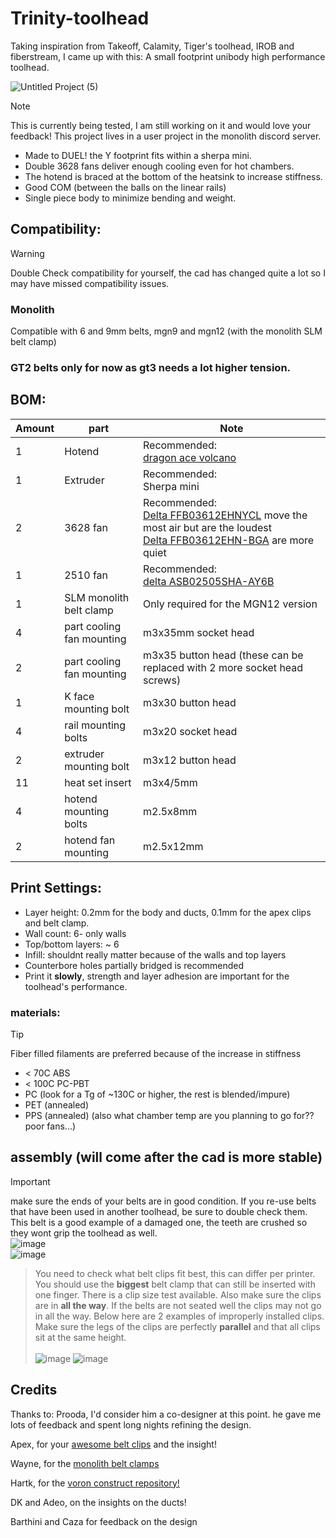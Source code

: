 # __Trinity-toolhead__

Taking inspiration from Takeoff, Calamity, Tiger's toolhead, IROB and fiberstream, I came up with this: 
A small footprint unibody high performance toolhead.

![Untitled Project (5)](https://github.com/user-attachments/assets/e66abe7d-150d-415a-bc50-0d7e416bb486)

> [!NOTE]  
> This is currently being tested, I am still working on it and would love your feedback!
> This project lives in a user project in the monolith discord server.


* Made to DUEL! the Y footprint fits within a sherpa mini.
* Double 3628 fans deliver enough cooling even for hot chambers.
* The hotend is braced at the bottom of the heatsink to increase stiffness.
* Good COM (between the balls on the linear rails)
* Single piece body to minimize bending and weight.


## Compatibility:

> [!WARNING]  
> Double Check compatibility for yourself, the cad has changed quite a lot so I may have missed compatibility issues.

<!--
### Voron
Partial compatibility with voron trident and voron 2 gantries 
* Gantry must be flipped
* Cablechains for X cant be used
-->

### Monolith
Compatible with 6 and 9mm belts, mgn9 and mgn12 (with the monolith SLM belt clamp)

### GT2 belts only for now as gt3 needs a lot higher tension. 

## BOM:

| Amount | part | Note |
|-|-|-|
| 1 | Hotend | Recommended: <br /> [dragon ace volcano](https://trianglelab.net/products/dragon-ace%E2%84%A2-hotend?VariantsId=11350) |
| 1 | Extruder | Recommended: <br /> Sherpa mini |
| 2 | 3628 fan | Recommended: <br /> [Delta FFB03612EHNYCL](https://www.digikey.com/en/products/detail/delta-electronics/FFB03612EHNYCL/6580720) move the most air but are the loudest <br /> [Delta FFB03612EHN-BGA](https://www.digikey.com/en/products/detail/delta-electronics/FFB03612EHN-BGA/3283582?s=N4IgTCBcDaIGJwEIAYDMA2AjGAogCQDkBaRAcQEEQBdAXyA) are more quiet |
| 1 | 2510 fan | Recommended: <br /> [delta ASB02505SHA-AY6B](https://www.digikey.com/en/products/detail/delta-electronics/ASB02505SHA-AY6B/7491489?s=N4IgTCBcDaIIIGUBCAGMBWF6EAk4Fo4BNANiRAF0BfIA) |
| 1 | SLM monolith belt clamp | Only required for the MGN12 version |
| 4 | part cooling fan mounting | m3x35mm socket head | 
| 2 | part cooling fan mounting | m3x35 button head (these can be replaced with 2 more socket head screws)|
| 1 | K face mounting bolt | m3x30 button head|
| 4 | rail mounting bolts | m3x20 socket head|
| 2 | extruder mounting bolt | m3x12 button head|
| 11 | heat set insert | m3x4/5mm |
| 4 | hotend mounting bolts | m2.5x8mm | 
| 2 | hotend fan mounting | m2.5x12mm | 


## Print Settings:
* Layer height: 0.2mm for the body and ducts, 0.1mm for the apex clips and belt clamp. 
* Wall count: 6- only walls
* Top/bottom layers: ~ 6
* Infill: shouldnt really matter because of the walls and top layers
* Counterbore holes partially bridged is recommended
* Print it **slowly**, strength and layer adhesion are important for the toolhead's performance. 


### materials:
> [!TIP]
> Fiber filled filaments are preferred because of the increase in stiffness 

* < 70C ABS 
* < 100C PC-PBT
* PC (look for a Tg of ~130C or higher, the rest is blended/impure)
* PET (annealed)
* PPS (annealed) (also what chamber temp are you planning to go for?? poor fans...)

## assembly (will come after the cad is more stable)
> [!IMPORTANT]  
> make sure the ends of your belts are in good condition. If you re-use belts that have been used in another toolhead, be sure to double check them. This belt is a good example of a damaged one, the teeth are crushed so they wont grip the toolhead as well. <br />
![image](https://github.com/user-attachments/assets/c6c9eb85-05e9-4c4f-a314-961a93c88949) <br />
![image](https://github.com/user-attachments/assets/e18db0a6-a48e-4216-9066-76ce3d7d0c60)


> You need to check what belt clips fit best, this can differ per printer. You should use the **biggest** belt clamp that can still be inserted with one finger. There is a clip size test available. Also make sure the clips are in **all the way**. If the belts are not seated well the clips may not go in all the way. Below here are 2 examples of improperly installed clips. Make sure the legs of the clips are perfectly **parallel** and that all clips sit at the same height. <br /><br />
![image](https://github.com/user-attachments/assets/1f8e9bbc-02aa-41e8-a590-39a18656d3e8)
![image](https://github.com/user-attachments/assets/40e1e91b-7fc5-47d5-a53e-ca7e67595c07)




## Credits
Thanks to:
Prooda, I'd consider him a co-designer at this point. he gave me lots of feedback and spent long nights refining the design.

Apex, for your [awesome belt clips](https://github.com/ApexArray/ApexClips) and the insight!

Wayne, for the [monolith belt clamps](https://github.com/CloakedWayne/MISC/tree/main/Monolith_SLM_belt_clamps)

Hartk, for the [voron construct repository!](https://github.com/PrintersForAnts/Voron-Construct)

DK and Adeo, on the insights on the ducts!

Barthini and Caza for feedback on the design

